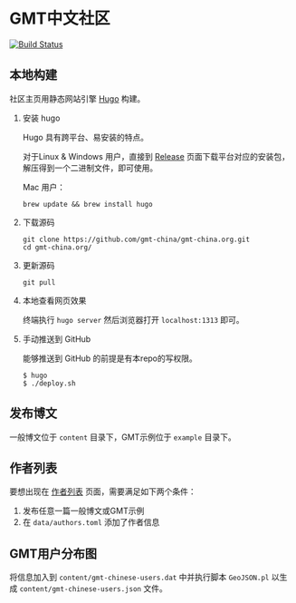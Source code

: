 # GMT中文社区

[![Build Status](https://travis-ci.org/gmt-china/gmt-china.org.svg?branch=master)](https://travis-ci.org/gmt-china/gmt-china.org)

## 本地构建

社区主页用静态网站引擎 [Hugo](https://gohugo.io/) 构建。

1.  安装 hugo

    Hugo 具有跨平台、易安装的特点。

    对于Linux & Windows 用户，直接到 [Release](https://github.com/spf13/hugo/releases) 页面下载平台对应的安装包，解压得到一个二进制文件，即可使用。

    Mac 用户：

        brew update && brew install hugo

2.  下载源码

    ```
    git clone https://github.com/gmt-china/gmt-china.org.git
    cd gmt-china.org/
    ```

3.  更新源码

    ```
    git pull
    ```

4.  本地查看网页效果

    终端执行 `hugo server` 然后浏览器打开 `localhost:1313` 即可。

5.  手动推送到 GitHub

    能够推送到 GitHub 的前提是有本repo的写权限。
    ```
    $ hugo
    $ ./deploy.sh
    ```

## 发布博文

一般博文位于 `content` 目录下，GMT示例位于 `example` 目录下。

## 作者列表

要想出现在 [作者列表](http://gmt-china.org/authors/) 页面，需要满足如下两个条件：

1.  发布任意一篇一般博文或GMT示例
2.  在 `data/authors.toml` 添加了作者信息

## GMT用户分布图

将信息加入到 `content/gmt-chinese-users.dat` 中并执行脚本 `GeoJSON.pl` 以生成 `content/gmt-chinese-users.json` 文件。
